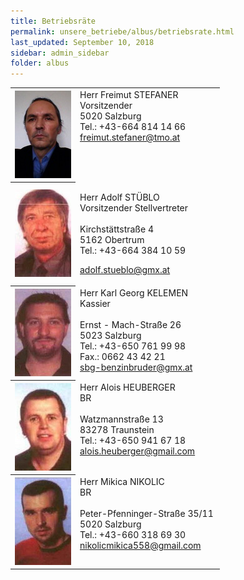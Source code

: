 ```yaml
---
title: Betriebsräte
permalink: unsere_betriebe/albus/betriebsrate.html
last_updated: September 10, 2018
sidebar: admin_sidebar
folder: albus
---
```


<table><tbody><tr><th scope="col"><img data-cms-popout-id="image-0" src="/images/albus/Stefaner_15.jpg" /></th><td valign="top" class="lauftext" width="217"><span class="kontaktname">Herr Freimut STEFANER </span><br /><span class="kontaktfunktion">Vorsitzender</span><br />5020 Salzburg<br />Tel.: +43-664 814 14 66<br /><a class="kontaktemail" href="mailto:freimut.stefaner@tmo.at">freimut.stefaner@tmo.at</a></td></tr><tr><th scope="col"><img data-cms-popout-id="image-1" src="/images/albus/Stueblo_15.jpg" /></th><td valign="top" class="lauftext" width="217"><p><span class="kontaktname">Herr Adolf ST&Uuml;BLO </span><br /><span class="kontaktfunktion">Vorsitzender Stellvertreter</span><br /><br />Kirchst&auml;ttstra&szlig;e 4<br />5162 Obertrum<br />Tel.: +43-664 384 10 59</p><p><a class="kontaktemail" href="mailto:adolf.stueblo@gmx.at">adolf.stueblo@gmx.at</a></p></td></tr><tr><th scope="col"><img data-cms-popout-id="image-2" src="/images/albus/Kelemen_15.jpg" /></th><td valign="top" class="lauftext" width="217"><span class="kontaktname">Herr Karl Georg KELEMEN </span><br /><span class="kontaktfunktion">Kassier</span><br /><br />Ernst - Mach-Stra&szlig;e 26<br />5023 Salzburg<br />Tel.: +43-650 761 99 98<br />Fax.: 0662 43 42 21<br /><a class="kontaktemail" href="mailto:sbg-benzinbruder@gmx.at">sbg-benzinbruder@gmx.at</a></td></tr><tr><th scope="col"><img data-cms-popout-id="image-4" src="/images/albus/Heuberger_15.jpg" /></th><td valign="top" class="lauftext" width="217"><span class="kontaktname">Herr Alois HEUBERGER </span><br /><span class="kontaktfunktion">BR</span><br /><br />Watzmannstra&szlig;e 13<br />83278 Traunstein<br />Tel.: +43-650 941 67 18<br /><a class="kontaktemail" href="mailto:alois.heuberger@gmail.com">alois.heuberger@gmail.com</a></td></tr><tr><th scope="col"><img data-cms-popout-id="image-6" src="/images/albus/Nikolic_15.jpg" /></th><td valign="top" class="lauftext" width="217"><span class="kontaktname">Herr Mikica NIKOLIC </span><br /><span class="kontaktfunktion">BR</span><br /><br />Peter-Pfenninger-Stra&szlig;e 35/11<br />5020 Salzburg<br />Tel.: +43-660 318 69 30<br /><a class="kontaktemail" href="mailto:nikolicmikica558@gmail.com">nikolicmikica558@gmail.com</a></td></tr></tbody></table>